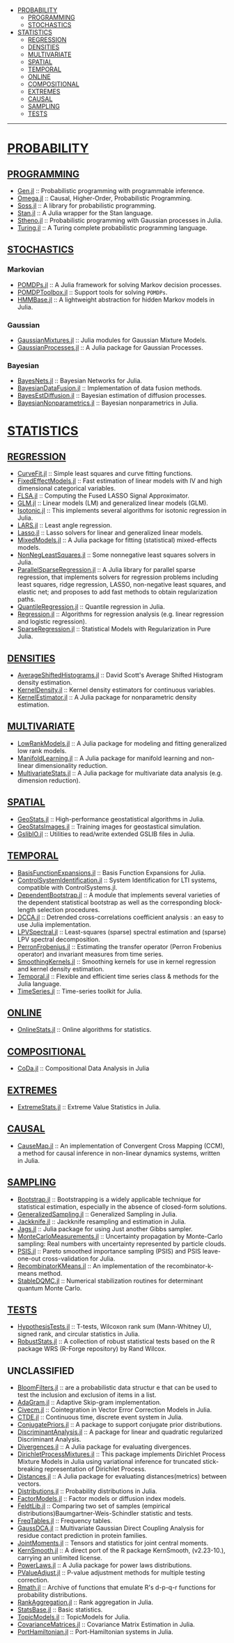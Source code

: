 + [PROBABILITY](#probability)
   + [PROGRAMMING](#programming)
   + [STOCHASTICS](#stochastics)
+ [STATISTICS](#statistics)
   + [REGRESSION](#regression)
   + [DENSITIES](#densities)
   + [MULTIVARIATE](#multivariate)
   + [SPATIAL](#spatial)
   + [TEMPORAL](#temporal)
   + [ONLINE](#online)
   + [COMPOSITIONAL](#compositional)
   + [EXTREMES](#extremes)
   + [CAUSAL](#causal)
   + [SAMPLING](#sampling)
   + [TESTS](#tests)

----

# [PROBABILITY](https://en.wikipedia.org/wiki/Probability_theory)

## [PROGRAMMING](https://en.wikipedia.org/wiki/Probabilistic_programming)
+ [Gen.jl](https://github.com/probcomp/Gen) :: Probabilistic programming with programmable inference.
+ [Omega.jl](https://github.com/zenna/Omega.jl) ::  Causal, Higher-Order, Probabilistic Programming.
+ [Soss.jl](https://github.com/cscherrer/Soss.jl) :: A library for probabilistic programming.
+ [Stan.jl](https://github.com/StanJulia/Stan.jl) :: A Julia wrapper for the Stan language.
+ [Stheno.jl](https://github.com/willtebbutt/Stheno.jl) :: Probabilistic programming with Gaussian processes in Julia.
+ [Turing.jl](https://github.com/TuringLang/Turing.jl) :: A Turing complete probabilistic programming language.

## [STOCHASTICS](https://en.wikipedia.org/wiki/Stochastic_process)

### Markovian
+ [POMDPs.jl](https://github.com/JuliaPOMDP/POMDPs.jl) :: A Julia framework for solving Markov decision processes.
+ [POMDPToolbox.jl](https://github.com/JuliaPOMDP/POMDPToolbox.jl) :: Support tools for solving `POMDPs`.
+ [HMMBase.jl](https://github.com/maxmouchet/HMMBase.jl) :: A lightweight abstraction for hidden Markov models in Julia.

### Gaussian
+ [GaussianMixtures.jl](https://github.com/davidavdav/GaussianMixtures.jl) :: Julia modules for Gaussian Mixture Models.
+ [GaussianProcesses.jl](https://github.com/STOR-i/GaussianProcesses.jl) :: A Julia package for Gaussian Processes.

### Bayesian
+ [BayesNets.jl](https://github.com/sisl/BayesNets.jl) :: Bayesian Networks for Julia.
+ [BayesianDataFusion.jl](https://github.com/jaak-s/BayesianDataFusion.jl) :: Implementation of data fusion methods.
+ [BayesEstDiffusion.jl](https://github.com/mschauer/BayesEstDiffusion.jl) :: Bayesian estimation of diffusion processes.
+ [BayesianNonparametrics.jl](https://github.com/OFAI/BayesianNonparametrics.jl) :: Bayesian nonparametrics in Julia.

# [STATISTICS](https://en.wikipedia.org/wiki/Statistics)

## [REGRESSION](https://en.wikipedia.org/wiki/Regression_analysis)
+ [CurveFit.jl](https://github.com/pjabardo/CurveFit.jl) :: Simple least squares and curve fitting functions.
+ [FixedEffectModels.jl](https://github.com/FixedEffects/FixedEffectModels.jl) :: Fast estimation of linear models with IV and high dimensional categorical variables.
+ [FLSA.jl](https://github.com/EQt/FLSA.jl) :: Computing the Fused LASSO Signal Approximator.
+ [GLM.jl](https://github.com/JuliaStats/GLM.jl) :: Linear models (LM) and generalized linear models (GLM).
+ [Isotonic.jl](https://github.com/ajtulloch/Isotonic.jl) :: This implements several algorithms for isotonic regression in Julia.
+ [LARS.jl](https://github.com/simonster/LARS.jl) :: Least angle regression.
+ [Lasso.jl](https://github.com/JuliaStats/Lasso.jl) :: Lasso solvers for linear and generalized linear models.
+ [MixedModels.jl](https://github.com/dmbates/MixedModels.jl) :: A Julia package for fitting (statistical) mixed-effects models.
+ [NonNegLeastSquares.jl](https://github.com/ahwillia/NonNegLeastSquares.jl) :: Some nonnegative least squares solvers in Julia.
+ [ParallelSparseRegression.jl](https://github.com/madeleineudell/ParallelSparseRegression.jl) :: A Julia library for parallel sparse regression, that implements solvers for regression problems including least squares, ridge regression, LASSO, non-negative least squares, and elastic net; and proposes to add fast methods to obtain regularization paths.
+ [QuantileRegression.jl](https://github.com/pkofod/QuantileRegressions.jl) :: Quantile regression in Julia.
+ [Regression.jl](https://github.com/lindahua/Regression.jl) :: Algorithms for regression analysis (e.g. linear regression and logistic regression).
+ [SparseRegression.jl](https://github.com/joshday/SparseRegression.jl) :: Statistical Models with Regularization in Pure Julia.

## [DENSITIES](https://en.wikipedia.org/wiki/Density_estimation)
+ [AverageShiftedHistograms.jl](https://github.com/joshday/AverageShiftedHistograms.jl) :: David Scott's Average Shifted Histogram density estimation.
+ [KernelDensity.jl](https://github.com/JuliaStats/KernelDensity.jl) :: Kernel density estimators for continuous variables.
+ [KernelEstimator.jl](https://github.com/panlanfeng/KernelEstimator.jl) :: A Julia package for nonparametric density estimation.

## [MULTIVARIATE](https://en.wikipedia.org/wiki/Category:Multivariate_statistics)
+ [LowRankModels.jl](https://github.com/madeleineudell/LowRankModels.jl) :: A Julia package for modeling and fitting generalized low rank models.
+ [ManifoldLearning.jl](https://github.com/wildart/ManifoldLearning.jl) :: A Julia package for manifold learning and non-linear dimensionality reduction.
+ [MultivariateStats.jl](https://github.com/JuliaStats/MultivariateStats.jl) :: A Julia package for multivariate data analysis (e.g. dimension reduction).

## [SPATIAL](https://en.wikipedia.org/wiki/Geostatistics)
+ [GeoStats.jl](https://github.com/JuliaEarth/GeoStats.jl) :: High-performance geostatistical algorithms in Julia.
+ [GeoStatsImages.jl](https://github.com/JuliaEarth/GeoStatsImages.jl) :: Training images for geostastical simulation.
+ [GslibIO.jl](https://github.com/JuliaEarth/GslibIO.jl) :: Utilities to read/write extended GSLIB files in Julia.

## [TEMPORAL](https://en.wikipedia.org/wiki/Time_series)
+ [BasisFunctionExpansions.jl](https://github.com/baggepinnen/BasisFunctionExpansions.jl) :: Basis Function Expansions for Julia.
+ [ControlSystemIdentification.jl](https://github.com/baggepinnen/ControlSystemIdentification.jl) :: System Identification for LTI systems, compatible with ControlSystems.jl.
+ [DependentBootstrap.jl](https://github.com/colintbowers/DependentBootstrap.jl) :: A module that implements several varieties of the dependent statistical bootstrap as well as the corresponding block-length selection procedures.
+ [DCCA.jl](https://github.com/johncwok/DCCA.jl) :: Detrended cross-correlations coefficient analysis : an easy to use Julia implementation.
+ [LPVSpectral.jl](https://github.com/baggepinnen/LPVSpectral.jl) :: Least-squares (sparse) spectral estimation and (sparse) LPV spectral decomposition.
+ [PerronFrobenius.jl](https://github.com/kahaaga/PerronFrobenius.jl) :: Estimating the transfer operator (Perron Frobenius operator) and invariant measures from time series.
+ [SmoothingKernels.jl](https://github.com/johnmyleswhite/SmoothingKernels.jl) :: Smoothing kernels for use in kernel regression and kernel density estimation.
+ [Temporal.jl](https://github.com/dysonance/Temporal.jl) :: Flexible and efficient time series class & methods for the Julia language.
+ [TimeSeries.jl](https://github.com/JuliaStats/TimeSeries.jl) :: Time-series toolkit for Julia.

## [ONLINE]()
+ [OnlineStats.jl](https://github.com/joshday/OnlineStats.jl) :: Online algorithms for statistics.

## [COMPOSITIONAL](https://en.wikipedia.org/wiki/Compositional_data)
+ [CoDa.jl](https://github.com/JuliaEarth/CoDa.jl) :: Compositional Data Analysis in Julia

## [EXTREMES](https://en.wikipedia.org/wiki/Extreme_value_theory)
+ [ExtremeStats.jl](https://github.com/JuliaEarth/ExtremeStats.jl) :: Extreme Value Statistics in Julia.

## [CAUSAL]()
+ [CauseMap.jl](https://github.com/cyrusmaher/CauseMap.jl) :: An implementation of Convergent Cross Mapping (CCM), a method for causal inference in non-linear dynamics systems, written in Julia.

## [SAMPLING]()
+ [Bootstrap.jl](https://github.com/julian-gehring/Bootstrap.jl) :: Bootstrapping is a widely applicable technique for statistical estimation, especially in the absence of closed-form solutions.
+ [GeneralizedSampling.jl](https://github.com/robertdj/GeneralizedSampling.jl) :: Generalized Sampling in Julia.
+ [Jackknife.jl](https://github.com/ararslan/Jackknife.jl) :: Jackknife resampling and estimation in Julia.
+ [Jags.jl](https://github.com/JagsJulia/Jags.jl) :: Julia package for using Just another Gibbs sampler.
+ [MonteCarloMeasurements.jl](https://github.com/baggepinnen/MonteCarloMeasurements.jl) :: Uncertainty propagation by Monte-Carlo sampling: Real numbers with uncertainty represented by particle clouds.
+ [PSIS.jl](https://github.com/alvaro1101/PSIS.jl) :: Pareto smoothed importance sampling (PSIS) and PSIS leave-one-out cross-validation for Julia.
+ [RecombinatorKMeans.jl](https://github.com/carlobaldassi/RecombinatorKMeans.jl) :: An implementation of the recombinator-k-means method.
+ [StableDQMC.jl](https://github.com/crstnbr/StableDQMC.jl                   ) :: Numerical stabilization routines for determinant quantum Monte Carlo.

## [TESTS]()
+ [HypothesisTests.jl](https://github.com/JuliaStats/HypothesisTests.jl) :: T-tests, Wilcoxon rank sum (Mann-Whitney U), signed rank, and circular statistics in Julia.
+ [RobustStats.jl](https://github.com/mrxiaohe/RobustStats.jl) :: A collection of robust statistical tests based on the R package WRS (R-Forge repository) by Rand Wilcox.

## UNCLASSIFIED
+ [BloomFilters.jl](https://github.com/johnmyleswhite/BloomFilters.jl) :: are a probabilistic data structur e that can be used to test the inclusion and exclusion of items in a list.
+ [AdaGram.jl](https://github.com/sbos/AdaGram.jl) :: Adaptive Skip-gram implementation.
+ [Civecm.jl](https://github.com/andreasnoackjensen/Civecm.jl) :: Cointegration in Vector Error Correction Models in Julia.
+ [CTDE.jl](https://github.com/adolgert/CTDE.jl) :: Continuous time, discrete event system in Julia.
+ [ConjugatePriors.jl](https://github.com/JuliaStats/ConjugatePriors.jl) :: A package to support conjugate prior distributions.
+ [DiscriminantAnalysis.jl](https://github.com/trthatcher/DiscriminantAnalysis.jl) :: A package for linear and quadratic regularized Discriminant Analysis.
+ [Divergences.jl](https://github.com/gragusa/Divergences.jl) :: A Julia package for evaluating divergences.
+ [DirichletProcessMixtures.jl](https://github.com/sbos/DirichletProcessMixtures.jl) :: This package implements Dirichlet Process Mixture Models in Julia using variational inference for truncated stick-breaking representation of Dirichlet Process.
+ [Distances.jl](https://github.com/JuliaStats/Distances.jl) ::  A Julia package for evaluating distances(metrics) between vectors.
+ [Distributions.jl](https://github.com/JuliaStats/Distributions.jl) :: Probability distributions in Julia.
+ [FactorModels.jl](https://github.com/joidegn/FactorModels.jl) :: Factor models or diffusion index models.
+ [FeldtLib.jl](https://github.com/robertfeldt/FeldtLib.jl) :: Comparing two set of samples (empirical distributions)Baumgartner-Weis-Schindler statistic and tests.
+ [FreqTables.jl](https://github.com/nalimilan/FreqTables.jl) :: Frequency tables.
+ [GaussDCA.jl](https://github.com/carlobaldassi/GaussDCA.jl) :: Multivariate Gaussian Direct Coupling Analysis for residue contact prediction in protein families.
+ [JointMoments.jl](https://github.com/tensorjack/JointMoments.jl) :: Tensors and statistics for joint central moments.
+ [KernSmooth.jl](https://github.com/lendle/KernSmooth.jl) :: A direct port of the R package KernSmooth, (v2.23-10.), carrying an unlimited license.
+ [PowerLaws.jl](https://github.com/johnybx/PowerLaws.jl) :: A Julia package for power laws distributions.
+ [PValueAdjust.jl](https://github.com/dirkschumacher/PValueAdjust.jl) :: P-value adjustment methods for multiple testing correction.
+ [Rmath.jl](https://github.com/JuliaStats/Rmath.jl) :: Archive of functions that emulate R's d-p-q-r functions for probability distributions.
+ [RankAggregation.jl](https://github.com/JuliaEarth/RankAggregation.jl) :: Rank aggregation in Julia.
+ [StatsBase.jl](https://github.com/JuliaStats/StatsBase.jl) :: Basic statistics.
+ [TopicModels.jl](https://github.com/slycoder/TopicModels.jl) :: TopicModels for Julia.
+ [CovarianceMatrices.jl](https://github.com/gragusa/CovarianceMatrices.jl) :: Covariance Matrix Estimation in Julia.
+ [PortHamiltonian.jl](https://github.com/flavioluiz/PortHamiltonian.jl) :: Port-Hamiltonian systems in Julia.
